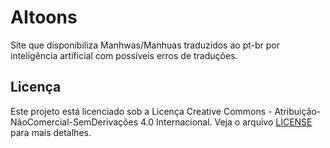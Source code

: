 # AItoons
Site que disponibiliza Manhwas/Manhuas traduzidos ao pt-br  por inteligência artificial com possíveis erros de traduções.

## Licença
Este projeto está licenciado sob a Licença Creative Commons - Atribuição-NãoComercial-SemDerivações 4.0 Internacional. Veja o arquivo [LICENSE](./LICENSE) para mais detalhes.
